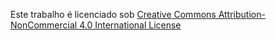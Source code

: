 Este trabalho é licenciado sob [Creative Commons Attribution-NonCommercial 4.0 International License](https://creativecommons.org/licenses/by-nc/4.0/)
